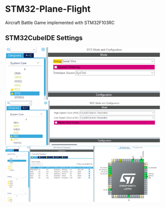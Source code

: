 # STM32-Plane-Flight
Aircraft Battle Game implemented with STM32F103RC

## STM32CubeIDE Settings
![](/Readme/01.png)
![](/Readme/02.png)
![](/Readme/03.png)
